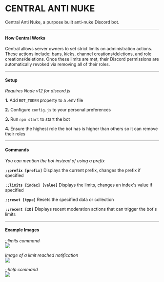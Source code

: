 # CENTRAL ANTI NUKE
Central Anti Nuke, a purpose built anti-nuke Discord bot.

---

#### How Central Works

Central allows server owners to set strict limits on administration actions. These actions include: bans, kicks, channel creations/deletions, and role creations/deletions. Once these limits are met, their Discord permissions are automatically revoked via removing all of their roles.

---

#### Setup

*Requires Node v12 for discord.js*

**1.** Add `BOT_TOKEN` property to a .env file

**2.** Configure `config.js` to your personal preferences

**3.** Run `npm start` to start the bot

**4.** Ensure the highest role the bot has is higher than others so it can remove their roles

---

#### Commands

*You can mention the bot instead of using a prefix*

**`;;prefix [prefix]`** Displays the current prefix, changes the prefix if specified

**`;;limits [index] [value]`** Displays the limits, changes an index's value if specified

**`;;reset [type]`** Resets the specified data or collection

**`;;recent [ID]`** Displays recent moderation actions that can trigger the bot's limits

---

#### Example Images

*;;limits command* <br>
![](https://i.plexidev.org/w05p)

*Image of a limit reached notification* <br>
![](https://i.plexidev.org/gVYq)

*;;help command* <br>
![](https://i.plexidev.org/nfMD)

